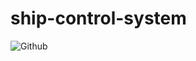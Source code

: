 # ship-control-system
 ![Github](https://github.com/adam-reeves5/ship-control-system/blob/master/1x.28071d20.png)
